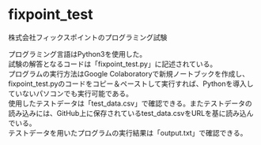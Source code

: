 # fixpoint_test
株式会社フィックスポイントのプログラミング試験

プログラミング言語はPython3を使用した。<br>
試験の解答となるコードは「fixpoint_test.py」に記述されている。<br>
プログラムの実行方法はGoogle Colaboratoryで新規ノートブックを作成し、fixpoint_test.pyのコードをコピー＆ペーストして実行すれば、Pythonを導入していないパソコンでも実行可能である。<br>
使用したテストデータは「test_data.csv」で確認できる。またテストデータの読み込みには、GitHub上に保存されているtest_data.csvをURLを基に読み込んでいる。<br>
テストデータを用いたプログラムの実行結果は「output.txt」で確認できる。<br>

